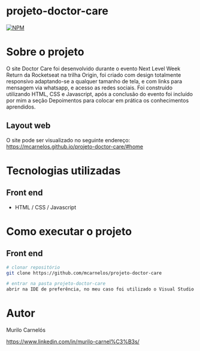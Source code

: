# projeto-doctor-care
[![NPM](https://img.shields.io/npm/l/react)](https://github.com/mcarnelos/projeto-doctor-care/new/master/LICENSE)

# Sobre o projeto

O site Doctor Care foi desenvolvido durante o evento Next Level Week Return da Rocketseat na trilha Origin, foi criado com design totalmente responsivo adaptando-se a 
qualquer tamanho de tela, e com links para mensagem via whatsapp, e acesso as redes sociais. Foi construído utilizando HTML, CSS e Javascript, após a conclusão do evento
foi incluído por mim a seção Depoimentos para colocar em prática os conhecimentos aprendidos.

## Layout web
O site pode ser visualizado no seguinte endereço: 
https://mcarnelos.github.io/projeto-doctor-care/#home

# Tecnologias utilizadas
## Front end
- HTML / CSS / Javascript

# Como executar o projeto

## Front end

```bash
# clonar repositório
git clone https://github.com/mcarnelos/projeto-doctor-care

# entrar na pasta projeto-doctor-care
abrir na IDE de preferência, no meu caso foi utilizado o Visual Studio Code.
```

# Autor

Murilo Carnelós

https://www.linkedin.com/in/murilo-carnel%C3%B3s/
